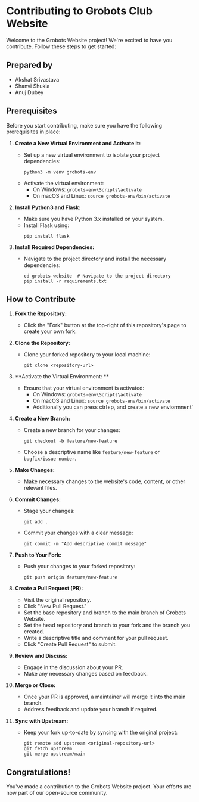 # Contributing to Grobots Club Website

Welcome to the Grobots Website project! We're excited to have you contribute. Follow these steps to get started:

## Prepared by
- Akshat Srivastava
- Shanvi Shukla
- Anuj Dubey

## Prerequisites

Before you start contributing, make sure you have the following prerequisites in place:

1. **Create a New Virtual Environment and Activate It:**
   - Set up a new virtual environment to isolate your project dependencies:
     ```
     python3 -m venv grobots-env
     ```
   - Activate the virtual environment:
     - On Windows: `grobots-env\Scripts\activate`
     - On macOS and Linux: `source grobots-env/bin/activate`

2. **Install Python3 and Flask:**
   - Make sure you have Python 3.x installed on your system.
   - Install Flask using:
     ```
     pip install flask
     ```

3. **Install Required Dependencies:**
   - Navigate to the project directory and install the necessary dependencies:
     ```
     cd grobots-website  # Navigate to the project directory
     pip install -r requirements.txt
     ```

## How to Contribute

1. **Fork the Repository:**
   - Click the "Fork" button at the top-right of this repository's page to create your own fork.

2. **Clone the Repository:**
   - Clone your forked repository to your local machine:
     ```
     git clone <repository-url>
     ```

3. **Activate the Virtual Environment: **
   - Ensure that your virtual environment is activated:
     - On Windows: `grobots-env\Scripts\activate`
     - On macOS and Linux: `source grobots-env/bin/activate`
     - Additionally you can press ctrl+p, and create a new enviormnent`

4. **Create a New Branch:**
   - Create a new branch for your changes:
     ```
     git checkout -b feature/new-feature
     ```
   - Choose a descriptive name like `feature/new-feature` or `bugfix/issue-number`.

5. **Make Changes:**
   - Make necessary changes to the website's code, content, or other relevant files.

6. **Commit Changes:**
   - Stage your changes:
     ```
     git add .
     ```
   - Commit your changes with a clear message:
     ```
     git commit -m "Add descriptive commit message"
     ```

7. **Push to Your Fork:**
   - Push your changes to your forked repository:
     ```
     git push origin feature/new-feature
     ```

8. **Create a Pull Request (PR):**
   - Visit the original repository.
   - Click "New Pull Request."
   - Set the base repository and branch to the main branch of Grobots Website.
   - Set the head repository and branch to your fork and the branch you created.
   - Write a descriptive title and comment for your pull request.
   - Click "Create Pull Request" to submit.

9. **Review and Discuss:**
   - Engage in the discussion about your PR.
   - Make any necessary changes based on feedback.

10. **Merge or Close:**
    - Once your PR is approved, a maintainer will merge it into the main branch.
    - Address feedback and update your branch if required.

11. **Sync with Upstream:**
    - Keep your fork up-to-date by syncing with the original project:
      ```
      git remote add upstream <original-repository-url>
      git fetch upstream
      git merge upstream/main
      ```

## Congratulations!
You've made a contribution to the Grobots Website project. Your efforts are now part of our open-source community.
